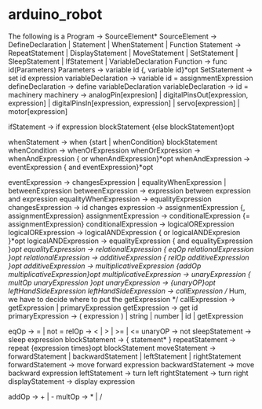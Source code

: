 arduino_robot
=============

The following is a
Program -> SourceElement*
SourceElement -> DefineDeclaration | Statement | WhenStatement | Function
Statement -> RepeatStatement | DisplayStatement | MoveStatement |
 SetStatement | SleepStatement | IfStatement |
 VariableDeclaration
Function -> func id(Parameters)
Parameters -> variable id {, variable id}*opt
SetStatement -> set id expression
variableDeclaration -> variable id = assignmentExpression
defineDeclaration -> define variableDeclaration
variableDeclaration -> id = machinery
machinery -> analogPin[expresion] | digitalPinsOut[expression, expression] | digitalPinsIn[expression, expression] | servo[expression] | motor[expression]

ifStatement -> if expression blockStatement {else blockStatement}opt

whenStatement -> when {start | whenCondition} blockStatement
whenCondition -> whenOrExpression
whenOrExpression -> whenAndExpression { or whenAndExpression}*opt
whenAndExpression -> eventExpression { and eventExpression}*opt


eventExpression -> changesExpression | equalityWhenExpression | 
                   betweenExpression
betweenExpression -> expression between expression and expression
equalityWhenExpression -> equalityExpression
changesExpression -> id changes
expression -> assignmentExpression {, assignmentExpression}
assignmentExpression -> conditionalExpression {= assignmentExpression}
conditionalExpression -> logicalORExpression
logicalORExpression -> logicalANDExpression { or logicalANDExpresion }*opt
logicalANDExpression -> equalityExpression { and equalityExpression }*opt
equalityExpression -> relationalExpression { eqOp relationalExpression }opt
relationalExpression -> additiveExpression { relOp additiveExpression }opt
additiveExpression -> multiplicativeExpression {addOp
     multiplicativeExpression}opt
multiplicativeExpression -> unaryExpression { multOp unaryExpression }opt
unaryExpression -> {unaryOP}opt leftHandSideExpression
leftHandSideExpression -> callExpression
/* Hum, we have to decide where to put the getExpression */
callExpression -> getExpression | primaryExpression
getExpression -> get id
primaryExpression -> ( expression ) | string | number | id | getExpression

eqOp -> = | not =
relOp -> < | > | >=  | <=
unaryOP -> not
sleepStatement -> sleep expression
blockStatement -> { statement* } 
repeatStatement -> repeat {expression times}opt blockStatement
moveStatement -> forwardStatement | backwardStatement | leftStatement |
    rightStatement
forwardStatement -> move forward expression
backwardStatement -> move backward expression
leftStatement -> turn left
rightStatement -> turn right
displayStatement -> display expression

addOp -> + | -
multOp -> * | /

